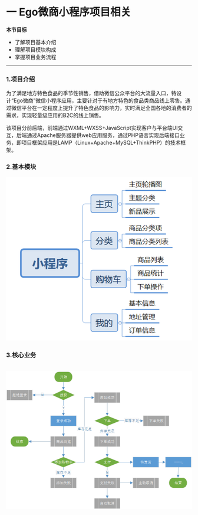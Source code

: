 # 一 Ego微商小程序项目相关

**本节目标**

- 了解项目基本介绍
- 理解项目模块构成
- 掌握项目业务流程

---

### 1.项目介绍

​	    为了满足地方特色食品的季节性销售，借助微信公众平台的大流量入口，特设计“Ego微商”微信小程序应用，主要针对于有地方特色的食品类商品线上零售。通过微信平台在一定程度上提升了特色食品的影响力，实时满足全国各地的消费者的需求，实现轻量级应用的B2C的线上销售。  

​		该项目分前后端，前端通过WXML+WXSS+JavaScript实现客户与平台端UI交互，后端通过Apache服务器提供web应用服务，通过PHP语言实现后端接口业务，即项目框架应用是LAMP（Linux+Apache+MySQL+ThinkPHP）的技术框架。

### 2.基本模块

![image-20191111173148113](../img/image-20191111173148113.png)



### 3.核心业务

​          ![img](../img/clip_image002.png)  

